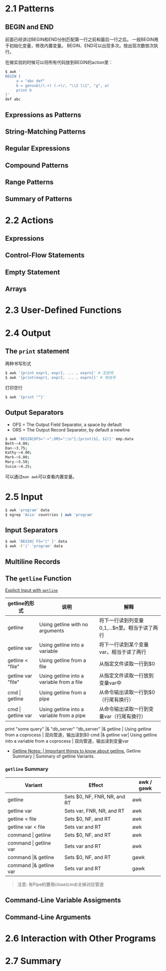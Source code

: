 # 2.1 Patterns

## BEGIN and END

前面已经讲过BEGIN和END分别匹配第一行之前和最后一行之后。
一般BEGIN用于初始化变量，修改内置变量。
BEGIN、END可以出现多次。按出现次数依次执行。

在做实验的时候可以将所有代码放到BEGIN的action里：
```bash
$ awk '
BEGIN {
     a = "abc def"
     b = gensub(/(.+) (.+)/, "\\2 \\1", "g", a)
     print b
}'
def abc
```

## Expressions as Patterns

## String-Matching Patterns

## Regular Expressions

## Compound Patterns

## Range  Patterns

## Summary of Patterns


# 2.2 Actions

## Expressions
## Control-Flow Statements
## Empty Statement
## Arrays


# 2.3 User-Defined Functions

# 2.4 Output

## The `print` statement

两种书写形式
```bash
$ awk '{print expr1, expr2, ... , exprn}' # 无括号
$ awk '{print(expr1, expr2, ... , exprn)}' # 有括号
```

打印空行
```bash
$ awk '{print ""}'
```

## Output Separators

- OFS = The Output Field Separator, a space by default
- ORS = The Output Record Separator, by default a newline

```bash
$ awk 'BEGIN{OFS="->";ORS=";\n"};{print($1, $2)}' emp.data
Beth->4.00;
Dan->3.75;
Kathy->4.00;
Mark->5.00;
Mary->5.50;
Susie->4.25;
```

可以通过`man awk`可以查看内置变量。


# 2.5 Input

```bash
$ awk 'program' data
$ egrep 'Asia' countries | awk 'program'
```

## Input Separators

```bash
$ awk 'BEGIN{ FS="|" }' data
$ awk -F'|' 'program' data
```

## Multiline Records

## The `getline` Function

[ Explicit Input with `getline`](https://www.gnu.org/software/gawk/manual/html_node/Getline.html#Getline)

getline的形式 | 说明 | 解释
---|---|---
getline | Using getline with no arguments | 将下一行读到列变量$0,$1,...$n里。相当于读了两行
getiine var | Using getline into a variable | 将下一行读到某个变量var。相当于读了两行
getline < "file" | Using getline from a file| 从指定文件读取一行到$0
getline var "file" | Using getline into a variable from a file | 从指定文件读取一行放到变量var中
cmd \| getline | Using getline from a pipe | 从命令输出读取一行到$0（行尾有换行）
cmd \| getline var | Using getline into a variable from a pipe | 从命令输出读取一行到变量var（行尾有换行）
print "some query" \|& "db_server"
"db_server" \|& getline | Using getline from a coprocess | 双向管道，输出读到$0
cmd \|& getline var| Using getline into a variable from a coprocess |  双向管道，输出读到变量var


- [Getline Notes: | Important things to know about getline.](https://www.gnu.org/software/gawk/manual/html_node/Getline-Notes.html#Getline-Notes)
Getline Summary | Summary of getline Variants.

### `getline` Summary

Variant|Effect|awk / gawk
---|---|---
getline | Sets $0, NF, FNR, NR, and RT  | awk
getline var | Sets var, FNR, NR, and RT	| awk
getline < file | Sets $0, NF, and RT	| awk
getline var < file	| Sets var and RT	| awk
command \| getline	| Sets $0, NF, and RT	| awk
command \| getline var	| Sets var and RT	| awk
command \|& getline	| Sets $0, NF, and RT	| gawk
command \|& getline var	| Sets var and RT	| gawk

> 注意: 有Pipe的要用close(cmd)关掉对应管道

## Command-Line Variable Assigments

## Command-Line Arguments

# 2.6 Interaction with Other Programs

# 2.7 Summary